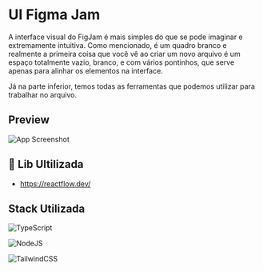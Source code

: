 
# UI Figma Jam

A interface visual do FigJam é mais simples do que se pode imaginar e extremamente intuitiva. Como mencionado, é um quadro branco e realmente a primeira coisa que você vê ao criar um novo arquivo é um espaço totalmente vazio, branco, e com vários pontinhos, que serve apenas para alinhar os elementos na interface.

Já na parte inferior, temos todas as ferramentas que podemos utilizar para trabalhar no arquivo.

## Preview
![App Screenshot](https://help.figma.com/hc/article_attachments/4764432432919/GIF_4_GRAB_2x.gif)



## 🔗  Lib Ultilizada
-  https://reactflow.dev/

## Stack Utilizada
  ![TypeScript](https://img.shields.io/badge/typescript-%23007ACC.svg?style=for-the-badge&logo=typescript&logoColor=white)

![NodeJS](https://img.shields.io/badge/node.js-6DA55F?style=for-the-badge&logo=node.js&logoColor=white)

![TailwindCSS](https://img.shields.io/badge/tailwindcss-%2338B2AC.svg?style=for-the-badge&logo=tailwind-css&logoColor=white)






